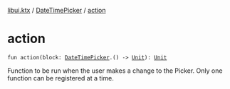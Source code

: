 [libui.ktx](../index.md) / [DateTimePicker](index.md) / [action](./action.md)

# action

`fun action(block: `[`DateTimePicker`](index.md)`.() -> `[`Unit`](https://kotlinlang.org/api/latest/jvm/stdlib/kotlin/-unit/index.html)`): `[`Unit`](https://kotlinlang.org/api/latest/jvm/stdlib/kotlin/-unit/index.html)

Function to be run when the user makes a change to the Picker.
Only one function can be registered at a time.


